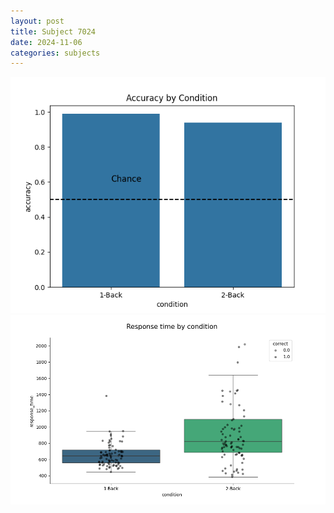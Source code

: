```yaml
---
layout: post
title: Subject 7024
date: 2024-11-06
categories: subjects
---
```


![](data/7024/run-1/7024_ATS_acc.png)
![](data/7024/run-1/7024_ATS_rt.png)
